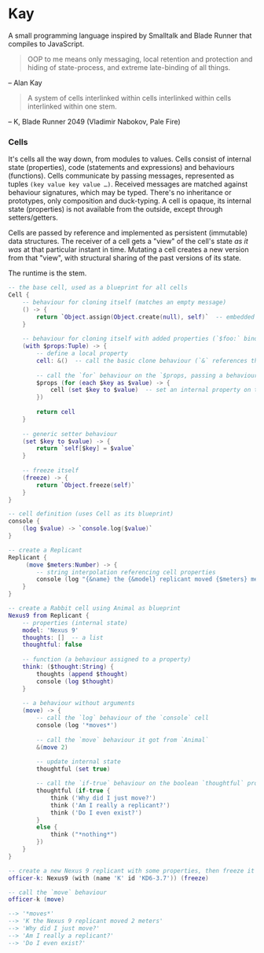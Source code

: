 # Kay

A small programming language inspired by Smalltalk and Blade Runner that compiles to JavaScript.

> OOP to me means only messaging, local retention and protection and hiding of state-process, and extreme late-binding of all things.

– Alan Kay

> A system of cells interlinked within cells interlinked within cells interlinked within one stem.

– K, Blade Runner 2049 (Vladimir Nabokov, Pale Fire)


### Cells

It's cells all the way down, from modules to values. Cells consist of internal state (properties), code (statements and expressions) and behaviours (functions). Cells communicate by passing messages, represented as tuples `(key value key value …)`. Received messages are matched against behaviour signatures, which may be typed. There's no inheritance or prototypes, only composition and duck-typing. A cell is opaque, its internal state (properties) is not available from the outside, except through setters/getters.

Cells are passed by reference and implemented as persistent (immutable) data structures. The receiver of a cell gets a "view" of the cell's state _as it was_ at that particular instant in time. Mutating a cell creates a new version from that "view", with structural sharing of the past versions of its state.

The runtime is the stem.

```lua
-- the base cell, used as a blueprint for all cells
Cell {
    -- behaviour for cloning itself (matches an empty message)
    () -> {
        return `Object.assign(Object.create(null), self)`  -- embedded ECMAScript
    }
    
    -- behaviour for cloning itself with added properties (`$foo:` binds a value as a local name)
    (with $props:Tuple) -> {
        -- define a local property
        cell: &()  -- call the basic clone behaviour (`&` references the cell itself)
        
        -- call the `for` behaviour on the `$props, passing a behaviour to loop over its elements
        $props (for (each $key as $value) -> {
            cell (set $key to $value)  -- set an internal property on the cell
        })
        
        return cell
    }
    
    -- generic setter behaviour
    (set $key to $value) -> {
        return `self[$key] = $value`
    }
    
    -- freeze itself
    (freeze) -> {
        return `Object.freeze(self)`
    }
}

-- cell definition (uses Cell as its blueprint)
console {
    (log $value) -> `console.log($value)`
}

-- create a Replicant
Replicant {
     (move $meters:Number) -> {
        -- string interpolation referencing cell properties
        console (log "{&name} the {&model} replicant moved {$meters} meters")
    }
}

-- create a Rabbit cell using Animal as blueprint
Nexus9 from Replicant {
    -- properties (internal state)
    model: 'Nexus 9'
    thoughts: []  -- a list
    thoughtful: false
    
    -- function (a behaviour assigned to a property)
    think: ($thought:String) {
        thoughts (append $thought)
        console (log $thought)
    }
    
    -- a behaviour without arguments
    (move) -> {
        -- call the `log` behaviour of the `console` cell
        console (log '*moves*')
        
        -- call the `move` behaviour it got from `Animal`
        &(move 2)
        
        -- update internal state
        thoughtful (set true)

        -- call the `if-true` behaviour on the boolean `thoughtful` property
        thoughtful (if-true {
            think ('Why did I just move?')
            think ('Am I really a replicant?')
            think ('Do I even exist?')
        }
        else {
            think ("*nothing*")
        })
    }
}

-- create a new Nexus 9 replicant with some properties, then freeze it
officer-k: Nexus9 (with (name 'K' id 'KD6-3.7')) (freeze)

-- call the `move` behaviour
officer-k (move)

--> '*moves*'
--> 'K the Nexus 9 replicant moved 2 meters'
--> 'Why did I just move?'
--> 'Am I really a replicant?'
--> 'Do I even exist?'
```

